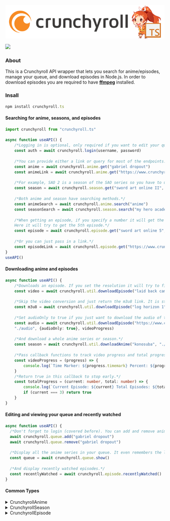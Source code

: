 <div align="left">
  <p>
    <a href="https://tenpi.github.io/crunchyroll.ts/"><img src="https://raw.githubusercontent.com/Tenpi/crunchyroll.ts/master/assets/crunchyroll.tslogo.png" width="600" /></a>
  </p>
  <p>
    <a href="https://nodei.co/npm/crunchyroll.ts/"><img src="https://nodei.co/npm/crunchyroll.ts.png" /></a>
  </p>
</div>

### About
This is a Crunchyroll API wrapper that lets you search for anime/episodes, manage your queue, and download episodes in Node.js. In order to download episodes you are required to have [**ffmpeg**](https://ffmpeg.org/) installed.

### Insall
```ts
npm install crunchyroll.ts
```

#### Searching for anime, seasons, and episodes
```ts
import crunchyroll from "crunchyroll.ts"

async function useAPI() {
    /*Logging in is optional, only required if you want to edit your queue or view your recently watched episodes.*/
    const auth = await crunchyroll.login(username, password)

    /*You can provide either a link or query for most of the endpoints. Note that there is a distinction between an Anime Series and an Anime Season.*/
    const anime = await crunchyroll.anime.get("gabriel dropout")
    const animeLink = await crunchyroll.anime.get("https://www.crunchyroll.com/anime-gataris/")

    /*For example, SAO 2 is a season of the SAO series so you have to use season.get. Set preferSub or preferDub to only get subbed and dubbed anime respectively (if you set both, you will get dubbed).*/
    const season = await crunchyroll.season.get("sword art online II", {preferDub: true})

    /*Both anime and season have searching methods.*/
    const animeSearch = await crunchyroll.anime.search("anime")
    const seasonSearch = await crunchyroll.season.search("my hero academia")

    /*When getting an episode, if you specify a number it will get the nth episode, otherwise it will get the first one.
    Here it will try to get the 5th episode.*/
    const episode = await crunchyroll.episode.get("sword art online 5", {preferSub: true})

    /*Or you can just pass in a link.*/
    const episodeLink = await crunchyroll.episode.get("https://www.crunchyroll.com/himouto-umaru-chan/episode-11-umarus-days-682821")
}
useAPI()
```
#### Downloading anime and episodes
```ts
async function useAPI() {
    /*Downloads an episode. If you set the resolution it will try to find it, otherwise it will get a lower one. The quality is from 0-51 where lower is better. You can also set preferSub or preferDub to ensure that you get the one you want.*/
    const video = await crunchyroll.util.downloadEpisode("laid back camp 2", "./videos", {resolution: 720, quality: 16, preferSub: true}, videoProgress)

    /*Skip the video conversion and just return the m3u8 link. It is still playable on the VLC player.*/
    const m3u8 = await crunchyroll.util.downloadEpisode("log horizon 1", "./videos", {skipConversion: true})

    /*Set audioOnly to true if you just want to download the audio of the episode.*/
    const audio = await crunchyroll.util.downloadEpisode("https://www.crunchyroll.com/konosuba-gods-blessing-on-this-wonderful-world/episode-10-gods-blessing-on-this-wonderful-party-727607", 
    "./audio", {audioOnly: true}, videoProgress)

    /*And download a whole anime series or season.*/
    const season = await crunchyroll.util.downloadAnime("konosuba", "./videos", {preferSub: true}, totalProgress, videoProgress)

    /*Pass callback functions to track video progress and total progress.*/
    const videoProgress = (progress) => {
        console.log(`Time Marker: ${progress.timemark} Percent: ${progress.percent.toFixed(2)}`)
    }
    /*Return true in this callback to stop early.*/
    const totalProgress = (current: number, total: number) => {
        console.log(`Current Episode: ${current} Total Episodes: ${total}`)
        if (current === 3) return true
    }
}
```

#### Editing and viewing your queue and recently watched
```ts
async function useAPI() {
  /*Don't forget to login (covered before). You can add and remove anime series from your queue very simply.*/
  await crunchyroll.queue.add("gabriel dropout")
  await crunchyroll.queue.remove("gabriel dropout")

  /*Display all the anime series in your queue. It even remembers the last episode you watched (if you watched any?)*/
  const queue = await crunchyroll.queue.show()

  /*And display recently watched episodes.*/
  const recentlyWatched = await crunchyroll.episode.recentlyWatched()
}
```

#### Common Types

<details>
<summary>CrunchyrollAnime</summary>

```ts
export interface CrunchyrollAnime {
    class: "series"
    series_id: string
    url: string
    name: string
    media_type: string
    landscape_image: ImageSet
    portrait_image: ImageSet
    description: string
    in_queue: boolean
    rating: number
    media_count: number
    collection_count: number
    publisher_name: string
    year: string | null
    genres: string[]
}
```
</details>

<details>
<summary>CrunchyrollSeason</summary>

```ts
export interface CrunchyrollSeason {
    class: "collection"
    collection_id: string
    etp_guid: string
    series_id: string
    series_etp_guid: string
    name: string
    description: string
    media_type: string
    season: string
    complete: boolean
    landscape_image: ImageSet
    portrait_image: ImageSet
    availability_notes: string
    created: string
}
```
</details>

<details>
<summary>CrunchyrollEpisode</summary>

```ts
export interface CrunchyrollEpisode {
    class: "media"
    media_id: string
    collection_id: string
    series_id: string
    media_type: string
    episode_number: string
    name: string
    description: string
    screenshot_image: ImageSet,
    bif_url: string
    url: string
    clip: boolean
    available: boolean
    premium_available: boolean
    free_available: boolean
    available_time: string
    unavailable_time: string
    premium_available_time: string
    premium_unavailable_time: string
    free_available_time: string
    free_unavailable_time: string
    availability_notes: string
    created: string
    duration: number
    series_name: string
    collection_name: string
    premium_only: boolean
    stream_data: {
      hardsub_lang: Language
      audio_lang: Language
      format: string
      streams: Array<{
          quality: string
          expires: string
          url: string
      }>
    },
    playhead: number
}
```
</details>